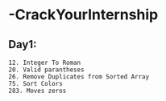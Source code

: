 # -CrackYourInternship

## Day1:
    12. Integer To Roman
    20. Valid parantheses
    26. Remove Duplicates from Sorted Array
    75. Sort Colors
    283. Moves zeros
